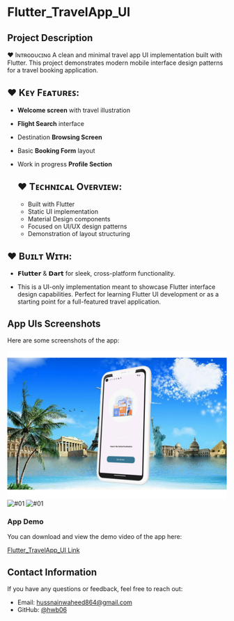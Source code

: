 # Flutter_TravelApp_UI
 
## **Project Description**

♥ Iɴᴛʀᴏᴅᴜᴄɪɴɢ A clean and minimal travel app UI implementation built with Flutter. This project demonstrates modern mobile interface design patterns for a travel booking application.

## ♥ **Kᴇʏ Fᴇᴀᴛᴜʀᴇꜱ**:
- **Welcome screen** with travel illustration
- **Flight Search** interface
- Destination **Browsing Screen**
- Basic **Booking Form** layout
- Work in progress **Profile Section**

  ## ♥ **Tᴇᴄʜɴɪᴄᴀʟ Oᴠᴇʀᴠɪᴇᴡ**:
  - Built with Flutter
  - Static UI implementation
  - Material Design components
  - Focused on UI/UX design patterns
  - Demonstration of layout structuring

## ♥ **Bᴜɪʟᴛ Wɪᴛʜ**:
- 𝗙𝗹𝘂𝘁𝘁𝗲𝗿 & 𝗗𝗮𝗿𝘁 for sleek, cross-platform functionality. 

- This is a UI-only implementation meant to showcase Flutter interface design capabilities. Perfect for learning Flutter UI development or as a starting point for a full-featured travel application.

## **App UIs Screenshots**
Here are some screenshots of the app:

![#01](https://github.com/hwb06/Flutter_TravelApp_UI/blob/main/assets/Project%20Showcase/01.png) 
![#01](https://github.com/hwb06/Flutter_TravelApp_UI/blob/main/assets/Project%20Showcase/02.png) 
![#01](https://github.com/hwb06/Flutter_TravelApp_UI/blob/main/assets/Project%20Showcase/03.png) 
 
### **App Demo**
You can download and view the demo video of the app here:

[Flutter_TravelApp_UI Link](https://www.dropbox.com/scl/fi/z9hsg5ie2ygda5eg07biz/TravelApp-UI.mp4%20rlkey=p8j663fagj8sd6ln4998e4ngo&st=xlyb22u1&dl=0)

## **Contact Information**
If you have any questions or feedback, feel free to reach out:

- Email: hussnainwaheed864@gmail.com
- GitHub: [@hwb06](https://github.com/hwb06)
